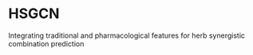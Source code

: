 # HSGCN
Integrating traditional and pharmacological features for herb synergistic combination prediction
